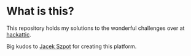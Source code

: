 # What is this?
This repository holds my solutions to the wonderful challenges over at [hackattic](https://hackattic.com/).

Big kudos to [Jacek Szpot](https://github.com/maligree) for creating this platform.